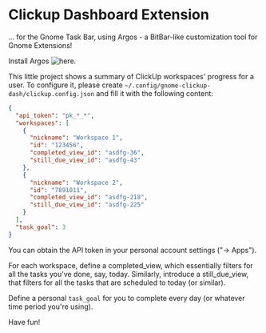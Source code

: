 # Clickup Dashboard Extension
... for the Gnome Task Bar, using Argos - a BitBar-like customization tool for Gnome Extensions!

Install Argos ![here](https://extensions.gnome.org/extension/1176/argos/).

This little project shows a summary of ClickUp workspaces' progress for a user.
To configure it, please create `~/.config/gnome-clickup-dash/clickup.config.json` and fill it with the following content:

```json
{
  "api_token": "pk_*_*",
  "workspaces": [
    {
      "nickname": "Workspace 1",
      "id": "123456",
      "completed_view_id": "asdfg-36",
      "still_due_view_id": "asdfg-43"
    },
    {
      "nickname": "Workspace 2",
      "id": "7891011",
      "completed_view_id": "asdfg-218",
      "still_due_view_id": "asdfg-225"
    }
  ],
  "task_goal": 3
}
```
You can obtain the API token in your personal account settings ("-> Apps").

For each workspace, define a completed_view, which essentially filters for all the tasks you've done, say, today.
Similarly, introduce a still_due_view, that filters for all the tasks that are scheduled to today (or similar).

Define a personal `task_goal` for you to complete every day (or whatever time period you're using).

Have fun!
